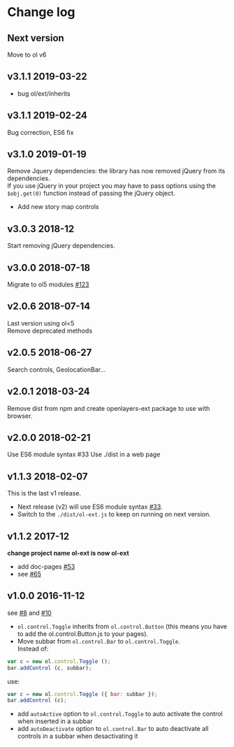 # Change log

## Next version 
Move to ol v6

## v3.1.1 2019-03-22
* bug ol/ext/inherits

## v3.1.1 2019-02-24
Bug correction, ES6 fix

## v3.1.0 2019-01-19
Remove Jquery dependencies: the library has now removed jQuery from its dependencies.    
If you use jQuery in your project you may have to pass options using the `$obj.get(0)` function instead of passing the jQuery object.    
- Add new story map controls

## v3.0.3 2018-12
Start removing jQuery dependencies.

## v3.0.0 2018-07-18
Migrate to ol5 modules [#123](https://github.com/Viglino/ol-ext/issues/123)

## v2.0.6 2018-07-14
Last version using ol<5    
Remove deprecated methods

## v2.0.5 2018-06-27
Search controls, GeolocationBar...

## v2.0.1 2018-03-24
Remove dist from npm and create openlayers-ext package to use with browser.

## v2.0.0 2018-02-21
Use ES6 module syntax #33
Use ./dist in a web page

## v1.1.3 2018-02-07
This is the last v1 release.
- Next release (v2) will use ES6 module syntax [#33](https://github.com/Viglino/ol3-ext/issues/33).
- Switch to the `./dist/ol-ext.js` to keep on running on next version.

## v1.1.2 2017-12
**change project name ol-ext is now ol-ext**
- add doc-pages [#53](https://github.com/Viglino/ol3-ext/issues/53)
- see [#65](https://github.com/Viglino/ol3-ext/issues/65)

## v1.0.0 2016-11-12
see [#8](https://github.com/Viglino/ol3-ext/issues/8) and [#10](https://github.com/Viglino/ol3-ext/issues/10)
-  `ol.control.Toggle` inherits from `ol.control.Button` (this means you have to add the ol.control.Button.js to your pages).
- Move subbar from `ol.control.Bar` to `ol.control.Toggle`.    
Instead of:
```javascript
var c = new ol.control.Toggle ();
bar.addControl (c, subbar);
```
use:
```javascript
var c = new ol.control.Toggle ({ bar: subbar });
bar.addControl (c);
```
- add `autoActive` option to `ol.control.Toggle` to auto activate the control when inserted in a subbar
- add `autoDeactivate` option to `ol.control.Bar` to auto deactivate all controls in a subbar when desactivating it 

